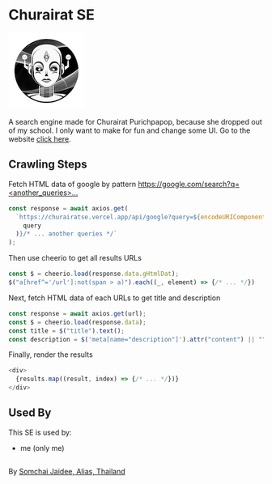 
# Churairat SE

![Favicon](/src/app/faviconsmall.png)

A search engine made for Churairat Purichpapop, because she dropped out of my school. I only want to make for fun and change some UI. Go to the website [click here](https://churairatse.vercel.app/).

## Crawling Steps
Fetch HTML data of google by pattern [https://google.com/search?q=<query><another_queries>...](https://google.com/search?q=query)

```javascript
const response = await axios.get(
  `https://churairatse.vercel.app/api/google?query=${encodeURIComponent(
    query
  )}/* ... another queries */`
);
```

Then use cheerio to get all results URLs

```javascript
const $ = cheerio.load(response.data.gHtmlDat);
$("a[href^='/url']:not(span > a)").each((_, element) => {/* ... */})
```

Next, fetch HTML data of each URLs to get title and description

```javascript
const response = await axios.get(url);
const $ = cheerio.load(response.data);
const title = $("title").text();
const description = $('meta[name="description"]').attr("content") || "";
```

Finally, render the results

```javascript
<div>
  {results.map((result, index) => {/* ... */})}
</div>
```


## Used By

This SE is used by:

- me (only me)

##
By [Somchai Jaidee, Alias, Thailand](https://github.com/TaarnN)